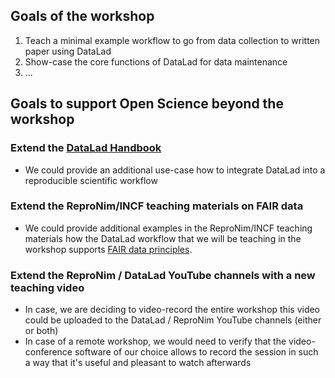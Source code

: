 ## Goals of the workshop

1. Teach a minimal example workflow to go from data collection to written paper using DataLad
2. Show-case the core functions of DataLad for data maintenance
3. ...

## Goals to support Open Science beyond the workshop

### Extend the [DataLad Handbook](http://handbook.datalad.org/en/latest/)
- We could provide an additional use-case how to integrate DataLad into a reproducible scientific workflow

### Extend the ReproNim/INCF teaching materials on FAIR data
- We could provide additional examples in the ReproNim/INCF teaching materials how the DataLad workflow that we will be teaching in the workshop supports [FAIR data principles](http://www.repronim.org/module-FAIR-data/04-Data-Publishing/).

### Extend the ReproNim / DataLad YouTube channels with a new teaching video
- In case, we are deciding to video-record the entire workshop this video could be uploaded to the DataLad / ReproNim YouTube channels (either or both)
- In case of a remote workshop, we would need to verify that the video-conference software of our choice allows to record the session in such a way that it's useful and pleasant to watch afterwards
